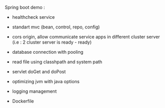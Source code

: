 Spring boot demo :

- healthcheck service

- standart mvc (bean, control, repo, config)

- cors origin, allow communicate service apps in different cluster server (i.e : 2 cluster server is ready - ready)

- database connection with pooling

- read file using classhpath and system path

- servlet doGet and doPost

- optimizing jvm with java options

- logging management

- Dockerfile